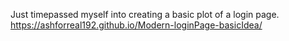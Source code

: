 Just timepassed myself into creating a basic plot of a login page.
https://ashforreal192.github.io/Modern-loginPage-basicIdea/
